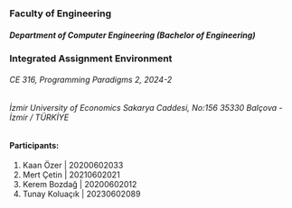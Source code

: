 

### Faculty of Engineering

#####  Department of Computer Engineering (Bachelor of Engineering)

###  Integrated Assignment Environment

###### CE 316, Programming Paradigms 2, 2024-2 

###### İzmir University of Economics Sakarya Caddesi, No:156 35330 Balçova - İzmir / TÜRKİYE


#### Participants:                
                
1. Kaan Özer | 20200602033
2. Mert Çetin | 20210602021
3. Kerem Bozdağ | 20200602012
4. Tunay Koluaçık | 20230602089
